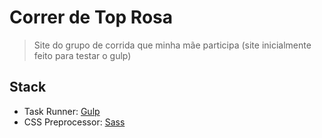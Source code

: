 # Correr de Top Rosa
> Site do grupo de corrida que minha mãe participa (site inicialmente feito para testar o gulp)

## Stack

- Task Runner: [Gulp](https://gulpjs.com/)
- CSS Preprocessor: [Sass](http://sass-lang.com/)
